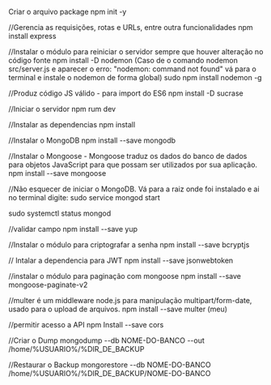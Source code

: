 Criar o arquivo package
npm init -y

//Gerencia as requisições, rotas e URLs, entre outra funcionalidades
npm install express

//Instalar o módulo para reiniciar o servidor sempre que houver alteração no código fonte
npm install -D nodemon (Caso de o comando nodemon src/server.js e aparecer o erro: "nodemon: command not found" vá para o terminal e instale o nodemon de forma global) sudo npm install nodemon -g

//Produz código JS válido - para import do ES6
npm install -D sucrase

//Iniciar o servidor
npm rum dev

//Instalar as dependencias
npm install

//Instalar o MongoDB
npm install --save mongodb

//Instalar o Mongoose - Mongoose traduz os dados do banco de dados para objetos JavaScript para que possam ser utilizados por sua aplicação.
npm install --save mongoose

//Não esquecer de iniciar o MongoDB. Vá para a raiz onde foi instalado e ai no terminal digite:
sudo service mongod start

sudo systemctl status mongod

//validar campo
npm install --save yup

//Instalar o módulo para criptografar a senha
npm install --save bcryptjs

// Intalar a dependencia para JWT
npm install --save jsonwebtoken

//instalar o módulo para paginação com mongoose
npm install --save mongoose-paginate-v2

//multer é um middleware node.js para manipulação multipart/form-date, usado para o upload de arquivos.
npm install --save multer (meu)

//permitir acesso a API
npm Install --save cors

//Criar o Dump
mongodump --db NOME-DO-BANCO --out /home/%USUARIO%/%DIR_DE_BACKUP

//Restaurar o Backup
mongorestore --db NOME-DO-BANCO /home/%USUARIO%/%DIR_DE_BACKUP/NOME-DO-BANCO
